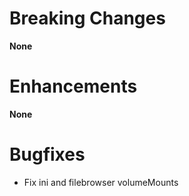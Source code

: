 # Breaking Changes

**None**

# Enhancements

**None**

# Bugfixes

- Fix ini and filebrowser volumeMounts
